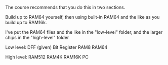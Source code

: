 The course recommends that you do this in two sections.

Build up to RAM64 yourself, then using built-in RAM64 and the like as you build up to RAM16k.

I've put the RAM64 files and the like in the "low-level" folder, and the larger chips in the "high-level" folder

Low level:
DFF (given)
Bit
Register
RAM8
RAM64

High level:
RAM512
RAM4K
RAM16K
PC
